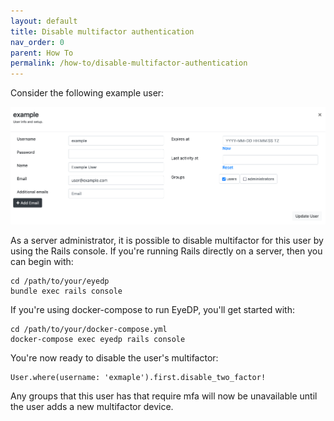 ```yaml
---
layout: default
title: Disable multifactor authentication
nav_order: 0
parent: How To
permalink: /how-to/disable-multifactor-authentication
---
```


Consider the following example user:

![example user](/images/example_user.png)

As a server administrator, it is possible to disable multifactor for this user by using the Rails console. If you're running Rails directly on a server, then you can begin with:

```
cd /path/to/your/eyedp
bundle exec rails console
```

If you're using docker-compose to run EyeDP, you'll get started with:

```
cd /path/to/your/docker-compose.yml
docker-compose exec eyedp rails console
```

You're now ready to disable the user's multifactor:

```rails
User.where(username: 'exmaple').first.disable_two_factor!
```

Any groups that this user has that require mfa will now be unavailable until the user adds a new multifactor device.